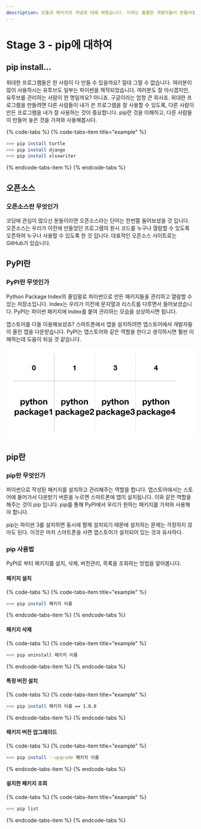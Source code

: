 ```yaml
---
description: 모듈과 패키지의 개념에 대해 배웠습니다. 이제는 훌륭한 개발자들이 만들어놓은 모듈과 패키지를 함께 공유하고 사용하는 흐름에 대해 배워봅니다.
---
```


# Stage 3 - pip에 대하여

## pip install...

위대한 프로그램들은 한 사람이 다 만들 수 있을까요? 절대 그럴 수 없습니다. 여러분이 많이 사용하시는 유투브도 일부는 파이썬을 제작되었습니다. 여러분도 잘 아시겠지만, 유투브를 관리하는 사람이 한 명일까요? 아니죠. 구글이라는 엄청 큰 회사죠. 위대한 프로그램을 만들려면 다른 사람들이 내가 쓴 프로그램을 잘 사용할 수 있도록, 다른 사람이 만든 프로그램을 내가 잘 사용하는 것이 중요합니다. pip란 것을 이해하고, 다른 사람들이 만들어 놓은 것을 가져와 사용해봅시다.

{% code-tabs %}
{% code-tabs-item title="example" %}
```bash
>>> pip install turtle
>>> pip install django
>>> pip install xlsxwriter
```
{% endcode-tabs-item %}
{% endcode-tabs %}

## 오픈소스 

### 오픈소스란 무엇인가 

코딩에 관심이 많으신 분들이라면 오픈소스라는 단어는 한번쯤 들어보셨을 것 입니다. 오픈소스는 우리가 이전에 만들었던 프로그램의 원시 코드를 누구나 열람할 수 있도록 오픈하여 누구나 사용할 수 있도록 한 것 입니다. 대표적인 오픈소스 사이트로는 GitHub가 있습니다.

## PyPI란

### PyPI란 무엇인가 

Python Package Index의 줄임말로 파이썬으로 만든 패키지들을 관리하고 열람할 수 있는 저장소입니다. Index는 우리가 이전에 문자열과 리스트를 다루면서 들어보셨습니다. PyPI는 파이썬 패키지에 Index를 붙여 관리하는 모습을 상상하시면 됩니다. 

앱스토어를 다들 이용해보셨죠? 스마트폰에서 앱을 설치하려면 앱스토어에서 개발자들이 올린 앱을 다운받습니다. PyPI는 앱스토어와 같은 역할을 한다고 생각하시면 훨씬 이해하는데 도움이 되실 것 같습니다.

![PyPI&#xC758; &#xBAA8;&#xC2B5;](../.gitbook/assets/image%20%28110%29.png)

## pip란

### pip란 무엇인가

파이썬으로 작성된 패키지를 설치하고 관리해주는 역할을 합니다. 앱스토어에서는 스토어에 들어가서 다운받기 버튼을 누르면 스마트폰에 앱이 설치됩니다. 이와 같은 역할을 해주는 것이 pip 입니다. pip를 통해 PyPI에서 우리가 원하는 패키지를 가져와 사용해야 합니다.

pip는 파이썬 3를 설치하면 동시에 함께 설치되기 때문에 설치하는 문제는 걱정하지 않아도 된다. 이것은 마치 스마트폰을 사면 앱스토어가 설치되어 있는 것과 유사하다.

### pip 사용법

PyPI로 부터 패키지를 설치, 삭제, 버전관리, 목록을 조회하는 방법을 알아봅니다.

#### 패키지 설치 

{% code-tabs %}
{% code-tabs-item title="example" %}
```bash
>>> pip install 패키지 이름 
```
{% endcode-tabs-item %}
{% endcode-tabs %}

#### 패키지 삭제 

{% code-tabs %}
{% code-tabs-item title="example" %}
```bash
>>> pip uninstall 패키지 이름 
```
{% endcode-tabs-item %}
{% endcode-tabs %}

#### 특정 버전 설치 

{% code-tabs %}
{% code-tabs-item title="example" %}
```bash
>>> pip install 패키지 이름 == 1.0.0
```
{% endcode-tabs-item %}
{% endcode-tabs %}

#### 패키지 버전 업그레이드 

{% code-tabs %}
{% code-tabs-item title="example" %}
```bash
>>> pip install --upgrade 패키지 이름 
```
{% endcode-tabs-item %}
{% endcode-tabs %}

#### 설치한 패키지 조회 

{% code-tabs %}
{% code-tabs-item title="example" %}
```bash
>>> pip list 
```
{% endcode-tabs-item %}
{% endcode-tabs %}



